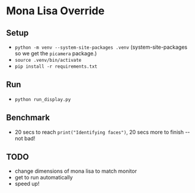 # Mona Lisa Override

## Setup

- `python -m venv --system-site-packages .venv` (system-site-packages so we get the `picamera` package.)
- `source .venv/bin/activate`
- `pip install -r requirements.txt`


## Run

-  `python run_display.py`


## Benchmark

- 20 secs to reach `print("Identifying faces")`, 20 secs more to finish -- not bad!


## TODO

- change dimensions of mona lisa to match monitor
- get to run automatically
- speed up!
